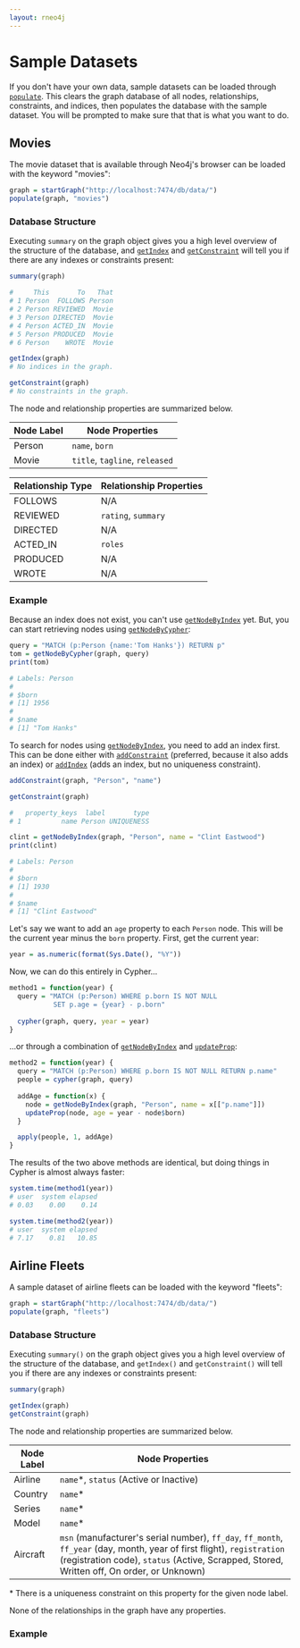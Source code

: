 ```yaml
---
layout: rneo4j
---
```


# Sample Datasets

If you don't have your own data, sample datasets can be loaded through [`populate`](../docs/populate.html). This clears the graph database of all nodes, relationships, constraints, and indices, then populates the database with the sample dataset. You will be prompted to make sure that that is what you want to do.

## Movies

The movie dataset that is available through Neo4j's browser can be loaded with the keyword "movies":

```r
graph = startGraph("http://localhost:7474/db/data/")
populate(graph, "movies")
```

### Database Structure

Executing `summary` on the graph object gives you a high level overview of the structure of the database, and [`getIndex`](../docs/get-index.html) and [`getConstraint`](../docs/get-constraint.html) will tell you if there are any indexes or constraints present:

```r
summary(graph)

#     This       To   That
# 1 Person  FOLLOWS Person
# 2 Person REVIEWED  Movie
# 3 Person DIRECTED  Movie
# 4 Person ACTED_IN  Movie
# 5 Person PRODUCED  Movie
# 6 Person    WROTE  Movie

getIndex(graph)
# No indices in the graph.

getConstraint(graph)
# No constraints in the graph.
```

The node and relationship properties are summarized below.

| Node Label | Node Properties                 |
| ---------- | ------------------------------- |
| Person     | `name`, `born`                  |
| Movie      | `title`,  `tagline`, `released` |

| Relationship Type | Relationship Properties |
| ----------------- | ----------------------- |
| FOLLOWS           | N/A                     |
| REVIEWED          | `rating`, `summary`     |
| DIRECTED          | N/A                     |
| ACTED_IN          | `roles`                 |
| PRODUCED          | N/A                     |
| WROTE             | N/A                     |

### Example

Because an index does not exist, you can't use [`getNodeByIndex`](../docs/get-node-by-index.html) yet. But, you can start retrieving nodes using [`getNodeByCypher`](get-node-by-cypher.html):

```r
query = "MATCH (p:Person {name:'Tom Hanks'}) RETURN p"
tom = getNodeByCypher(graph, query)
print(tom)

# Labels: Person
# 
# $born
# [1] 1956
# 
# $name
# [1] "Tom Hanks"
```

To search for nodes using [`getNodeByIndex`](../docs/get-node-by-index.html), you need to add an index first. This can be done either with [`addConstraint`](../docs/add-constraint.html) (preferred, because it also adds an index) or [`addIndex`](../docs/add-index.html) (adds an index, but no uniqueness constraint).

```r
addConstraint(graph, "Person", "name")

getConstraint(graph)

#   property_keys  label       type
# 1          name Person UNIQUENESS

clint = getNodeByIndex(graph, "Person", name = "Clint Eastwood")
print(clint)

# Labels: Person
# 
# $born
# [1] 1930
# 
# $name
# [1] "Clint Eastwood"
```

Let's say we want to add an `age` property to each `Person` node. This will be the current year minus the `born` property. First, get the current year:

```r
year = as.numeric(format(Sys.Date(), "%Y"))
```

Now, we can do this entirely in Cypher...

```r
method1 = function(year) {
  query = "MATCH (p:Person) WHERE p.born IS NOT NULL
           SET p.age = {year} - p.born"
  
  cypher(graph, query, year = year)
}
```

...or through a combination of [`getNodeByIndex`](../docs/get-node-by-index.html) and [`updateProp`](../docs/update-prop.html):

```r
method2 = function(year) {
  query = "MATCH (p:Person) WHERE p.born IS NOT NULL RETURN p.name"
  people = cypher(graph, query)
  
  addAge = function(x) {
    node = getNodeByIndex(graph, "Person", name = x[["p.name"]])
    updateProp(node, age = year - node$born)
  }

  apply(people, 1, addAge)
}
```

The results of the two above methods are identical, but doing things in Cypher is almost always faster:

```r
system.time(method1(year))
# user  system elapsed 
# 0.03    0.00    0.14

system.time(method2(year))
# user  system elapsed 
# 7.17    0.81   10.85
```

## Airline Fleets

A sample dataset of airline fleets can be loaded with the keyword "fleets":

```r
graph = startGraph("http://localhost:7474/db/data/")
populate(graph, "fleets")
```

### Database Structure

Executing `summary()` on the graph object gives you a high level overview of the structure of the database, and `getIndex()` and `getConstraint()` will tell you if there are any indexes or constraints present:

```r
summary(graph)

getIndex(graph)
getConstraint(graph)
```

The node and relationship properties are summarized below.

| Node Label | Node Properties                                        |
| ---------- | ---------------                                        |
| Airline    | `name`*, `status` (Active or Inactive)                 |
| Country    | `name`*                                                |
| Series     | `name`*                                                |
| Model      | `name`*                                                |
| Aircraft   | `msn` (manufacturer's serial number), `ff_day`, `ff_month`, `ff_year` (day, month, year of first flight), `registration` (registration code), `status` (Active, Scrapped, Stored, Written off, On order, or Unknown) |

<nowiki>*</nowiki> There is a uniqueness constraint on this property for the given node label.

None of the relationships in the graph have any properties.

### Example

